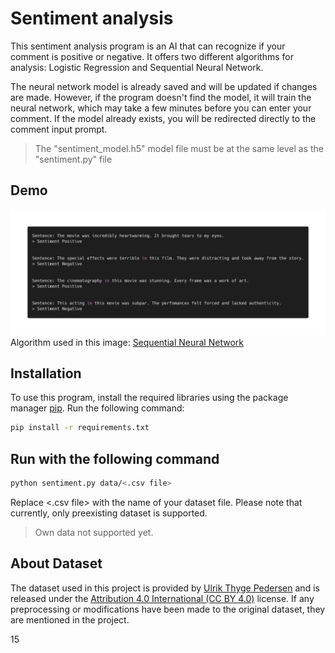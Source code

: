 # Sentiment analysis
This sentiment analysis program is an AI that can recognize if your comment is positive or negative. It offers two different algorithms for analysis: Logistic Regression and Sequential Neural Network.

The neural network model is already saved and will be updated if changes are made. However, if the program doesn't find the model, it will train the neural network, which may take a few minutes before you can enter your comment. If the model already exists, you will be redirected directly to the comment input prompt.

> The "sentiment_model.h5" model file must be at the same level as the "sentiment.py" file

## Demo
![Demo photo](https://github.com/matteoppet/sentiment-analysis/blob/master/photo/demo.png?raw=true)
Algorithm used in this image: [Sequential Neural Network](https://keras.io/guides/sequential_model/)

## Installation
To use this program, install the required libraries using the package manager [pip](https://pip.pypa.io/en/stable/). Run the following command:

```bash
pip install -r requirements.txt
```

## Run with the following command
```bash
python sentiment.py data/<.csv file>
```
Replace <.csv file> with the name of your dataset file. Please note that currently, only preexisting dataset is supported.

> Own data not supported yet.


## About Dataset
The dataset used in this project is provided by [Ulrik Thyge Pedersen](https://www.kaggle.com/datasets/ulrikthygepedersen/rotten-tomatoes-reviews) and is released under the [Attribution 4.0 International (CC BY 4.0)](https://creativecommons.org/licenses/by/4.0/) license. If any preprocessing or modifications have been made to the original dataset, they are mentioned in the project.

15

